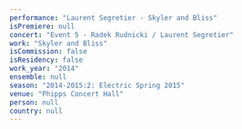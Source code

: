 ```yaml
---
performance: "Laurent Segretier - Skyler and Bliss"
isPremiere: null
concert: "Event 5 - Radek Rudnicki / Laurent Segretier"
work: "Skyler and Bliss"
isCommission: false
isResidency: false
work_year: "2014"
ensemble: null
season: "2014-2015:2: Electric Spring 2015"
venue: "Phipps Concert Hall"
person: null
country: null
---
```


